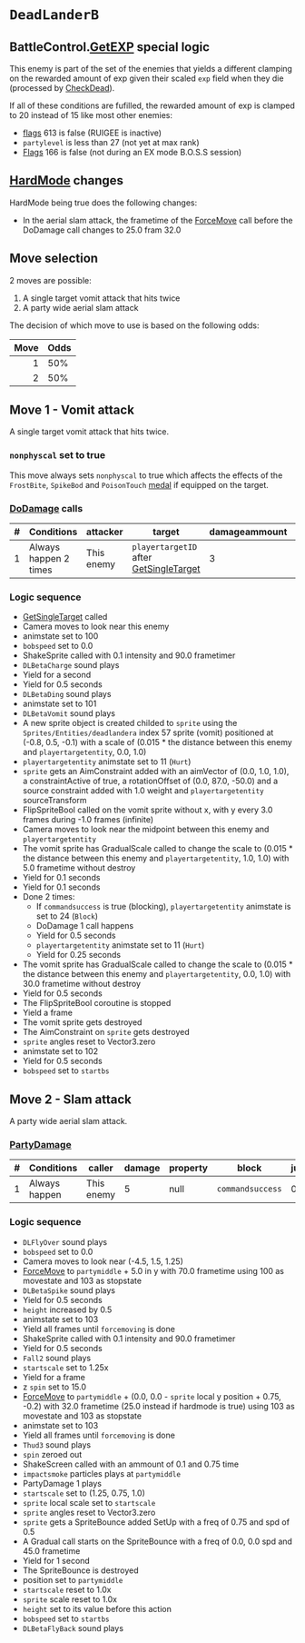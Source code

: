 # `DeadLanderB`

## BattleControl.[GetEXP](../../../TextAsset%20Data/Enemies%20data.md#exp-logic) special logic
This enemy is part of the set of the enemies that yields a different clamping on the rewarded amount of exp given their scaled `exp` field when they die (processed by [CheckDead](../../Battle%20flow/Action%20coroutines/CheckDead.md)).

If all of these conditions are fufilled, the rewarded amount of exp is clamped to 20 instead of 15 like most other enemies:

- [flags](../../../Flags%20arrays/flags.md) 613 is false (RUIGEE is inactive)
- `partylevel` is less than 27 (not yet at max rank)
- [Flags](../../../Flags%20arrays/flags.md) 166 is false (not during an EX mode B.O.S.S session)

## [HardMode](../../Damage%20pipeline/HardMode.md) changes
HardMode being true does the following changes:

- In the aerial slam attack, the frametime of the [ForceMove](../../../Entities/EntityControl/EntityControl%20Methods.md#forcemove) call before the DoDamage call changes to 25.0 fram 32.0

## Move selection
2 moves are possible:

1. A single target vomit attack that hits twice
2. A party wide aerial slam attack

The decision of which move to use is based on the following odds:

|Move|Odds|
|---:|----|
|1|50%|
|2|50%|

## Move 1 - Vomit attack
A single target vomit attack that hits twice.

### `nonphyscal` set to true
This move always sets `nonphyscal` to true which affects the effects of the `FrostBite`, `SpikeBod` and `PoisonTouch` [medal](../../../Enums%20and%20IDs/Medal.md) if equipped on the target.

### [DoDamage](../../Damage%20pipeline/DoDamage.md) calls

|#|Conditions|attacker|target|damageammount|property|overrides|block|
|-:|---|---|---|---|---|---|---|
|1|Always happen 2 times|This enemy|`playertargetID` after [GetSingleTarget](../../Actors%20states/Targetting/GetRandomAvaliablePlayer.md#getsingletarget)|3|[Poison](../../Damage%20pipeline/AttackProperty.md)|null|`commandsuccess`|

### Logic sequence

- [GetSingleTarget](../../Actors%20states/Targetting/GetRandomAvaliablePlayer.md#getsingletarget) called
- Camera moves to look near this enemy
- animstate set to 100
- `bobspeed` set to 0.0
- ShakeSprite called with 0.1 intensity and 90.0 frametimer
- `DLBetaCharge` sound plays
- Yield for a second
- Yield for 0.5 seconds
- `DLBetaDing` sound plays
- animstate set to 101
- `DLBetaVomit` sound plays
- A new sprite object is created childed to `sprite` using the `Sprites/Entities/deadlandera` index 57 sprite (vomit) positioned at (-0.8, 0.5, -0.1) with a scale of (0.015 * the distance between this enemy and `playertargetentity`, 0.0, 1.0)
- `playertargetentity` animstate set to 11 (`Hurt`)
- `sprite` gets an AimConstraint added with an aimVector of (0.0, 1.0, 1.0), a constraintActive of true, a rotationOffset of (0.0, 87.0, -50.0) and a source constraint added with 1.0 weight and `playertargetentity` sourceTransform
- FlipSpriteBool called on the vomit sprite without x, with y every 3.0 frames during -1.0 frames (infinite)
- Camera moves to look near the midpoint between this enemy and `playertargetentity`
- The vomit sprite has GradualScale called to change the scale to (0.015 * the distance between this enemy and `playertargetentity`, 1.0, 1.0) with 5.0 frametime without destroy
- Yield for 0.1 seconds
- Yield for 0.1 seconds
- Done 2 times:
    - If `commandsuccess` is true (blocking), `playertargetentity` animstate is set to 24 (`Block`)
    - DoDamage 1 call happens
    - Yield for 0.5 seconds
    - `playertargetentity` animstate set to 11 (`Hurt`)
    - Yield for 0.25 seconds
- The vomit sprite has GradualScale called to change the scale to (0.015 * the distance between this enemy and `playertargetentity`, 0.0, 1.0) with 30.0 frametime without destroy
- Yield for 0.5 seconds
- The FlipSpriteBool coroutine is stopped
- Yield a frame
- The vomit sprite gets destroyed
- The AimConstraint on `sprite` gets destroyed
- `sprite` angles reset to Vector3.zero
- animstate set to 102
- Yield for 0.5 seconds
- `bobspeed` set to `startbs`

## Move 2 - Slam attack
A party wide aerial slam attack.

### [PartyDamage](../../Damage%20pipeline/PartyDamage.md)

|#|Conditions|caller|damage|property|block|jumpheight|spinammount|jumpevenonblock|overrides|
|-:|---------|-----|-------|-------|-----|----------|-----------|--------------|---------|
|1|Always happen|This enemy|5|null|`commandsuccess`|0.0|Vector3.zero|false|null|

### Logic sequence

- `DLFlyOver` sound plays
- `bobspeed` set to 0.0
- Camera moves to look near (-4.5, 1.5, 1.25)
- [ForceMove](../../../Entities/EntityControl/EntityControl%20Methods.md#forcemove) to `partymiddle` + 5.0 in y with 70.0 frametime using 100 as movestate and 103 as stopstate
- `DLBetaSpike` sound plays
- Yield for 0.5 seconds
- `height` increased by 0.5
- animstate set to 103
- Yield all frames until `forcemoving` is done
- ShakeSprite called with 0.1 intensity and 90.0 frametimer
- Yield for 0.5 seconds
- `Fall2` sound plays
- `startscale` set to 1.25x
- Yield for a frame
- z `spin` set to 15.0
- [ForceMove](../../../Entities/EntityControl/EntityControl%20Methods.md#forcemove) to `partymiddle` + (0.0, 0.0 - `sprite` local y position + 0.75, -0.2) with 32.0 frametime (25.0 instead if hardmode is true) using 103 as movestate and 103 as stopstate
- animstate set to 103
- Yield all frames until `forcemoving` is done
- `Thud3` sound plays
- `spin` zeroed out
- ShakeScreen called with an ammount of 0.1 and 0.75 time
- `impactsmoke` particles plays at `partymiddle`
- PartyDamage 1 plays
- `startscale` set to (1.25, 0.75, 1.0)
- `sprite` local scale set to `startscale`
- `sprite` angles reset to Vector3.zero
- `sprite` gets a SpriteBounce added SetUp with a freq of 0.75 and spd of 0.5
- A Gradual call starts on the SpriteBounce with a freq of 0.0, 0.0 spd and 45.0 frametime
- Yield for 1 second
- The SpriteBounce is destroyed
- position set to `partymiddle`
- `startscale` reset to 1.0x
- `sprite` scale reset to 1.0x
- `height` set to its value before this action
- `bobspeed` set to `startbs`
- `DLBetaFlyBack` sound plays
